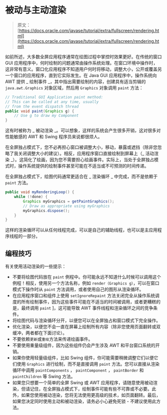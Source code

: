 # 被动与主动渲染

> 原文： [https://docs.oracle.com/javase/tutorial/extra/fullscreen/rendering.html](https://docs.oracle.com/javase/tutorial/extra/fullscreen/rendering.html)

如前所述，大多数全屏应用程序通常在绘图过程中掌控时效果更好。在传统的窗口 GUI 应用程序中，何时绘制的问题通常由操作系统处理。在窗口环境中操作时，这非常有意义。窗口化应用程序不知道用户何时将移动，调整大小，公开或覆盖另一个窗口的应用程序，直到它实际发生。在 Java GUI 应用程序中，操作系统向 AWT 提供 _ 绘制事件 _，其中指出需要绘制的内容，创建具有适当剪辑的 `java.awt.Graphics` 对象区域，然后用 `Graphics` 对象调用 `paint` 方法：

```java
// Traditional GUI Application paint method:
// This can be called at any time, usually 
// from the event dispatch thread
public void paint(Graphics g) {
    // Use g to draw my Component
}

```

这有时被称为 _ 被动渲染 _。可以想象，这样的系统会产生很多开销，这对很多对性能敏感的 AWT 和 Swing 程序员来说都很烦人。

在全屏独占模式下，您不必再担心窗口被调整大小，移动，暴露或遮挡（除非您忽略了我关闭调整大小的建议）。相反，应用程序窗口直接绘制到屏幕上（_ 活动渲染 _）。这简化了绘画，因为您不需要担心绘画事件。实际上，当处于全屏独占模式时，操作系统提供的绘制事件甚至可能在不适当或不可预测的时间传递。

在全屏独占模式下，绘图代码通常更适合在 _ 渲染循环 _ 中完成，而不是依赖于 `paint` 方法。

```java
public void myRenderingLoop() {
    while (!done) {
        Graphics myGraphics = getPaintGraphics();
        // Draw as appropriate using myGraphics
        myGraphics.dispose();
    }
}

```

这样的渲染循环可以从任何线程完成，可以是自己的辅助线程，也可以是主应用程序线程的一部分。

## 编程技巧

有关使用活动渲染的一些提示：

*   不要将绘图代码放在 `paint` 例程中。你可能永远不知道什么时候可以调用这个例程！相反，使用另一个方法名称，例如 `render（Graphics g）`，可以在窗口模式下操作时从 `paint` 方法调用，或者使用自己的图形从渲染循环。
*   在应用程序窗口和组件上使用 `setIgnoreRepaint` 方法关闭完全从操作系统调度的所有绘制事件，因为这些事件可能在不适当的时间被调用，或者更糟糕的是，最终调用 `paint` ]，这可能导致 AWT 事件线程和渲染循环之间的竞争条件。
*   将绘图代码与渲染循环分开，以便您可以在全屏独占和窗口模式下完全操作。
*   优化渲染，以便您不会一直在屏幕上绘制所有内容（除非您使用页面翻转或双缓冲，两者都在下面讨论）。
*   不要依赖`更新`或`重绘`方法来传递绘画事件。
*   不要使用重量级组件，因为这些组件仍会产生涉及 AWT 和平台窗口系统的开销。
*   如果你使用轻量级组件，比如 Swing 组件，你可能需要稍微调整它们以便它们使用 `Graphics` 进行绘制，而不是直接调用 `paint` 方法。您可以直接从渲染循环中调用 `paintComponents` ， `paintComponent` ， `paintBorder` 和 `paintChildren` 等 Swing 方法。
*   如果您只想要一个简单的全屏 Swing 或 AWT 应用程序，请随意使用被动渲染，但请记住，在全屏独占模式下，绘制事件可能有些不可靠或不必要。此外，如果您使用被动渲染，您将无法使用更高级的技术，如页面翻转。最后，如果您决定同时使用主动和被动渲染，请务必小心避免死锁 - 不建议使用此方法。